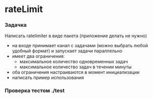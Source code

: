 # rateLimit
### Задачка 
Написать ratelimiter в виде пакета (приложение делать не нужно)
- на входе принимает канал с задачами (можно выбрать любой удобный формат) и запускает задачи параллельно
- имеет два ограничения:
    - максимальное количество одновременных задач
    - максимальное количество задач в течении минуты
- оба ограничения настраиваются в момент инициализации
- написать пример использования
### Проверка тестом ./test